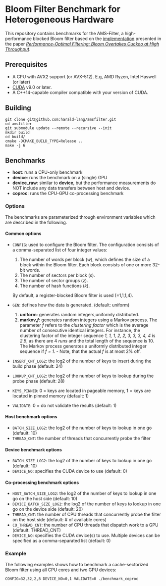 # Bloom Filter Benchmark for Heterogeneous Hardware

This repository contains benchmarks for the AMS-Filter, a high-performance
 blocked Bloom filter based on the [implementation](https://github.com/peterboncz/bloomfilter-bsd) 
 presented in the paper [*Performance-Optimal Filtering: Bloom Overtakes Cuckoo at High Throughput*](http://www.vldb.org/pvldb/vol12/p502-lang.pdf).


## Prerequisites
- A CPU with AVX2 support (or AVX-512). E.g, AMD Ryzen, Intel Haswell (or later)
- [CUDA](https://developer.nvidia.com/cuda-toolkit) v9.0 or later.
- A C++14-capable compiler compatible with your version of CUDA.


## Building
```
git clone git@github.com:harald-lang/amsfilter.git
cd amsfilter
git submodule update --remote --recursive --init
mkdir build
cd build/
cmake -DCMAKE_BUILD_TYPE=Release ..
make -j 6
```

## Benchmarks
- **host**: runs a CPU-only benchmark
- **device**: runs the benchmark on a (single) GPU
- **device_raw**: similar to **device**, but the performance 
  measurements do NOT include any data transfers between host
   and device.
- **coproc**: runs the CPU-GPU co-processing benchmark 

### Options

The benchmarks are parameterized through environment variables which are described
 in the following.

#### Common options
-  `CONFIG`: used to configure the Bloom filter. The configuration consists of
   a comma-separated list of four integer values:
   1) The number of words per block (*w*), which defines the size of a block 
      within the Bloom filter. Each block consists of one or more 32-bit words.
   2) The number of sectors per block (*s*).
   3) The number of sector groups (*z*).
   4) The number of hash functions (*k*).
   
   By default, a register-blocked Bloom filter is used (=1,1,1,4). 
  
- `GEN`: defines how the data is generated. (default: uniform)
   1) **uniform**: generates random integers,uniformly distributed.
   2) **markov,*f***: generates random integers using a Markov process. 
     The parameter *f* refers to the *clustering factor* which is the average 
     number of consecutive identical integers. For instance, the clustering
     factor of the integer sequence *1, 1, 1, 2, 2, 3, 3, 3, 4, 4* is *2.5*, as
     there are 4 *runs* and the total length of the sequence is 10.
     The Markov process generates a uniformly distributed integer sequence if
     *f = 1*. - Note, that the actual *f* is at most 2% off.
- `INSERT_CNT_LOG2`: the log2 of the number of keys to insert during the build phase (default: 24)
- `LOOKUP_CNT_LOG2`: the log2 of the number of keys to lookup during the probe phase (default: 28)
- `KEYS_PINNED`: 0 = keys are located in pageable memory, 1 = keys are located in pinned memory (default: 1)
- `VALIDATE`: 0 = do not validate the results (default: 1)

#### Host benchmark options

- `BATCH_SIZE_LOG2`: the log2 of the number of keys to lookup in one go (default: 10)
- `THREAD_CNT`: the number of threads that concurrently probe the filter

#### Device benchmark options
- `BATCH_SIZE_LOG2`: the log2 of the number of keys to lookup in one go (default: 10)
- `DEVICE_NO`: specifies the CUDA device to use (default: 0)

#### Co-processing benchmark options
- `HOST_BATCH_SIZE_LOG2`: the log2 of the number of keys to lookup in one go on the host side (default: 10)
- `DEVICE_BATCH_SIZE_LOG2`: the log2 of the number of keys to lookup in one go on the device side (default: 20)
- `THREAD_CNT`: the number of CPU threads that concurrently probe the filter on the host side (default: # of available cores)
- `CO_THREAD_CNT`: the number of CPU threads that dispatch work to a GPU (default: THREAD_CNT)
- `DEVICE_NO`: specifies the CUDA device(s) to use. Multiple devices can be specified as a comma-separated list (default: 0)

### Example

The following examples shows how to benchmark a cache-sectorized Bloom filter
 using all CPU cores and two GPU devices:
```
CONFIG=32,32,2,8 DEVICE_NO=0,1 VALIDATE=0 ./benchmark_coproc 
```